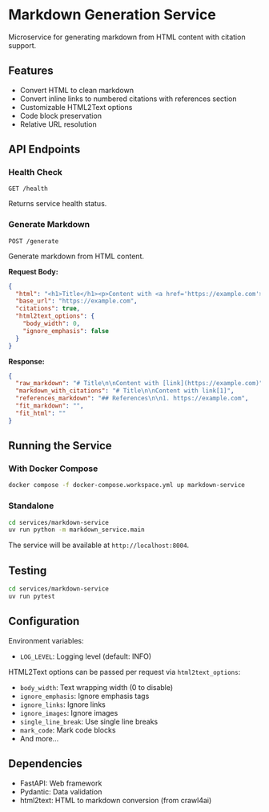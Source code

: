 # Markdown Generation Service

Microservice for generating markdown from HTML content with citation support.

## Features

- Convert HTML to clean markdown
- Convert inline links to numbered citations with references section
- Customizable HTML2Text options
- Code block preservation
- Relative URL resolution

## API Endpoints

### Health Check
```
GET /health
```

Returns service health status.

### Generate Markdown
```
POST /generate
```

Generate markdown from HTML content.

**Request Body:**
```json
{
  "html": "<h1>Title</h1><p>Content with <a href='https://example.com'>link</a></p>",
  "base_url": "https://example.com",
  "citations": true,
  "html2text_options": {
    "body_width": 0,
    "ignore_emphasis": false
  }
}
```

**Response:**
```json
{
  "raw_markdown": "# Title\n\nContent with [link](https://example.com)",
  "markdown_with_citations": "# Title\n\nContent with link[1]",
  "references_markdown": "## References\n\n1. https://example.com",
  "fit_markdown": "",
  "fit_html": ""
}
```

## Running the Service

### With Docker Compose
```bash
docker compose -f docker-compose.workspace.yml up markdown-service
```

### Standalone
```bash
cd services/markdown-service
uv run python -m markdown_service.main
```

The service will be available at `http://localhost:8004`.

## Testing

```bash
cd services/markdown-service
uv run pytest
```

## Configuration

Environment variables:
- `LOG_LEVEL`: Logging level (default: INFO)

HTML2Text options can be passed per request via `html2text_options`:
- `body_width`: Text wrapping width (0 to disable)
- `ignore_emphasis`: Ignore emphasis tags
- `ignore_links`: Ignore links
- `ignore_images`: Ignore images
- `single_line_break`: Use single line breaks
- `mark_code`: Mark code blocks
- And more...

## Dependencies

- FastAPI: Web framework
- Pydantic: Data validation
- html2text: HTML to markdown conversion (from crawl4ai)
